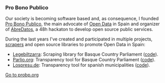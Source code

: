 
### Pro Bono Publico

Our society is becoming software based and, as consequence, I founded [Pro Bono Publico](http://probp.org), the main advocate of [Open Data](http://en.wikipedia.org/wiki/Open_data) in Spain and organizer of [AbreDatos](http://www.abredatos.es/), a 48h hackaton to develop open source public services.

During the last years I've created and participated in multiple projects, [scrapers](http://en.wikipedia.org/wiki/Web_scraping) and open source libraries to promote Open Data in Spain:

* [Legebiltzarra](https://github.com/probono/legebiltzarra): Scraping library for Basque Country Parliament ([code](https://github.com/probono/legebiltzarra)).
* [Parlio.org](http://parlio.org/): Transparency tool for Basque Country Parliament ([code](https://github.com/probono/parlio)).
* [Lospresu.de](http://lospresus.de/madrid/2009): Transparency tool for spanish municipalities ([code](https://github.com/linkingpaths/lospresus)).


<a class="launch" target="_blank" href="http://blog.probp.org/">
  Go to probp.org
</a>